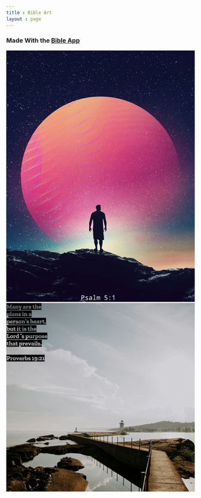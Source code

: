```yaml
---
title : Bible Art
layout : page
---
```


<h3>Made With the <a href = "https://bible.com">Bible App</a></h3>
<img src="assets/pverbs5.1.jpg" alt="Proverbs 5:1">

<img src="assets/bwalkverse.jpg" alt="Boardwalk Verse Image">
